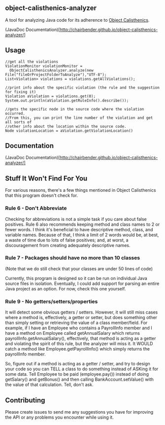 ## object-calisthenics-analyzer

A tool for analyzing Java code for its adherence to [Object Calisthenics](http://www.cs.helsinki.fi/u/luontola/tdd-2009/ext/ObjectCalisthenics.pdf).

(JavaDoc Documentation)[http://chairbender.github.io/object-calisthenics-analyzer/]

## Usage
````
//get all the violations
ViolationMonitor violationMonitor = 
  ObjectCalisthenicsAnalyzer.analyze(new File("fileOrProjectFolderToAnalyze"),"UTF-8");
List<Violation> violations = violations.getAllViolations();

//print info about the specific violation (the rule and the suggestion for fixing it)
Violation aViolation = violations.get(0);
System.out.println(aViolation.getRuleInfo().describe());

//gets the specific node in the source code where the violation occurred.
//From this, you can print the line number of the violation and get all sorts of
//other info about the location within the source code.
Node violationLocation = aViolation.getViolationLocation()
````

## Documentation
(JavaDoc Documentation)[http://chairbender.github.io/object-calisthenics-analyzer/]

## Stuff It Won't Find For You
For various reasons, there's a few things mentioned in Object Calisthenics that this program doesn't check for.

### Rule 6 - Don't Abbreviate
Checking for abbreviations is not a simple task if you care about false positives. Rule 6 also recommends keeping method and class names
to 2 or fewer words. I think it's beneficial to have descriptive method, class, and variable names. Because of that,
I think a limit of 2 words would be, at best, a waste of time due to lots of false positives; and, at worst, a 
discouragement from creating adequately descriptive names.

### Rule 7 - Packages should have no more than 10 classes
(Note that we do still check that your classes are under 50 lines of code) 

Currently, this program is designed so it can be run on individual Java source files in isolation. Eventually, 
I could add support for parsing an entire Java project as an option. For now, check this one yourself.

### Rule 9 - No getters/setters/properties
It will detect some obvious getters / setters. However, it will still miss cases where a method is, effectively, a getter
or setter, but does something other than simply setting or retrieving the value of a class member/field. For example,
if I have an Employee who contains a PayrollInfo member and I have a method on Employee called getAnnualSalary which
returns payrollInfo.getAnnualSalary(), effectively, that method is acting as a getter and violating the spirit
of this rule, but the analyzer will miss it. It WOULD catch a method like Employee.getPayrollInfo() which simply returns
the payrollInfo member.

So, figure out if a method is acting as a getter / setter, and try to design your code so you can TELL a class to
do something instead of ASKing it for some data. Tell Employee to be paid (employee.pay()) instead of doing getSalary()
and getBonus() and then calling BankAccount.setValue() with the value of that calculation. Tell, don't ask.

## Contributing
Please create issues to send me any suggestions you have for improving the API or any problems you encounter while using it.
